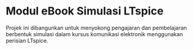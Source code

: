 # Modul eBook Simulasi LTspice

Projek ini dibangunkan untuk menyokong pengajaran dan pembelajaran berbentuk simulasi dalam kursus komunikasi elektronik menggunakan perisian LTspice.